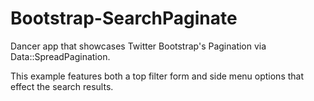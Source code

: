 Bootstrap-SearchPaginate
==================

Dancer app that showcases Twitter Bootstrap's Pagination
via Data::SpreadPagination.

This example features both a top filter form and side menu
options that effect the search results.
